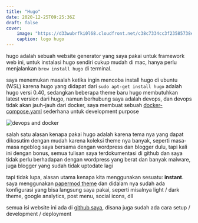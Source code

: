 ```yaml
---
title: "Hugo"
date: 2020-12-25T09:25:36Z
draft: false
cover: 
    image: "https://d33wubrfki0l68.cloudfront.net/c38c7334cc3f23585738e40334284fddcaf03d5e/2e17c/images/hugo-logo-wide.svg"
    caption: logo hugo
---
```


hugo adalah sebuah website generator yang saya pakai untuk framework web ini, untuk instalasi hugo sendiri cukup mudah di mac, hanya perlu menjalankan `brew install hugo` di terminal. 

saya menemukan masalah ketika ingin mencoba install hugo di ubuntu (WSL) karena hugo yang didapat dari `sudo apt-get install hugo` adalah hugo versi 0.40, sedangkan beberapa theme baru hugo membutuhkan latest version dari hugo, namun berhubung saya adalah devops, dan devops tidak akan jauh-jauh dari docker, saya membuat sebuah [docker-compose.yaml](https://github.com/notwiben/wiben-site/blob/main/docker-compose.yaml) sederhana untuk development purpose

![devops and docker](https://memegenerator.net/img/instances/72142102/when-youre-a-devops-engineer-and-you-havent-talked-about-docker-in-5-minutes.jpg)

salah satu alasan kenapa pakai hugo adalah karena tema nya yang dapat dikosutim dengan mudah karena koleksi theme nya banyak, seperti masa-masa ngeblog saya bersama dengan wordpress dan blogger dulu, tapi kali ini dengan bonus, semua tulisan saya terdokumentasi di github dan saya tidak perlu berhadapan dengan wordpress yang berat dan banyak malware, juga blogger yang sudah tidak uptodate lagi 

tapi tidak lupa, alasan utama kenapa kita menggunakan sesuatu: **instant**. saya menggunakan [papermod theme](https://github.com/adityatelange/hugo-PaperMod) dan didalam nya sudah ada konfigurasi yang bisa langsung saya pakai, seperti misalnya light / dark theme, google analytics, post menu, social icons, dll

semua isi website ini ada di [github saya](https://github.com/notwiben/wiben-site), disana juga sudah ada cara setup / development / deployment 